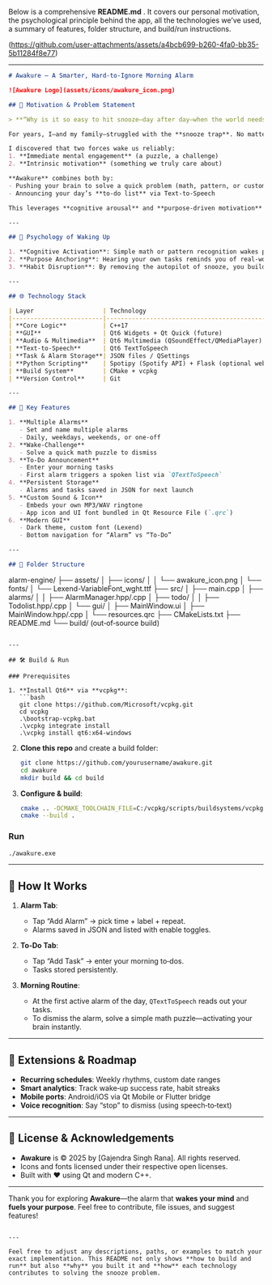 Below is a comprehensive **README.md** . It covers our personal motivation, the psychological principle behind the app, all the technologies we’ve used, a summary of features, folder structure, and build/run instructions.

(https://github.com/user-attachments/assets/a4bcb699-b260-4fa0-bb35-5b11284f8e77)

---

```markdown
# Awakure – A Smarter, Hard‑to‑Ignore Morning Alarm  

![Awakure Logo](assets/icons/awakure_icon.png)

## 🚀 Motivation & Problem Statement

> **“Why is it so easy to hit snooze—day after day—when the world needs us to wake up on time?”**

For years, I—and my family—struggled with the **snooze trap**. No matter how early we set our alarms, we’d drift back to sleep rather than start our day. Yet, when there’s a truly “big event” (a flight, an exam, meeting someone important), we spring awake without a second thought.  

I discovered that two forces wake us reliably:
1. **Immediate mental engagement** (a puzzle, a challenge)  
2. **Intrinsic motivation** (something we truly care about)

**Awakure** combines both by:
- Pushing your brain to solve a quick problem (math, pattern, or custom “wake‑task”)  
- Announcing your day’s **to‑do list** via Text‑to‑Speech  

This leverages **cognitive arousal** and **purpose‑driven motivation** to break the snooze habit.

---

## 🧠 Psychology of Waking Up

1. **Cognitive Activation**: Simple math or pattern recognition wakes prefrontal cortex, halting the sleep inertia loop.  
2. **Purpose Anchoring**: Hearing your own tasks reminds you of real‑world stakes.  
3. **Habit Disruption**: By removing the autopilot of snooze, you build a new ritual of waking with intention.

---

## 🌐 Technology Stack

| Layer                   | Technology                                                                 |
|-------------------------|----------------------------------------------------------------------------|
| **Core Logic**          | C++17                                                                      |
| **GUI**                 | Qt6 Widgets + Qt Quick (future)                                             |
| **Audio & Multimedia**  | Qt6 Multimedia (QSoundEffect/QMediaPlayer)                                  |
| **Text‑to‑Speech**      | Qt6 TextToSpeech                                                           |
| **Task & Alarm Storage**| JSON files / QSettings                                                     |
| **Python Scripting**    | Spotipy (Spotify API) + Flask (optional web callback)                      |
| **Build System**        | CMake + vcpkg                                                              |
| **Version Control**     | Git                                                                        |

---

## 🌟 Key Features

1. **Multiple Alarms**  
   - Set and name multiple alarms  
   - Daily, weekdays, weekends, or one‑off  
2. **Wake‑Challenge**  
   - Solve a quick math puzzle to dismiss  
3. **To‑Do Announcement**  
   - Enter your morning tasks  
   - First alarm triggers a spoken list via `QTextToSpeech`  
4. **Persistent Storage**  
   - Alarms and tasks saved in JSON for next launch  
5. **Custom Sound & Icon**  
   - Embeds your own MP3/WAV ringtone  
   - App icon and UI font bundled in Qt Resource File (`.qrc`)  
6. **Modern GUI**  
   - Dark theme, custom font (Lexend)  
   - Bottom navigation for “Alarm” vs “To‑Do”  

---

## 📁 Folder Structure

```

alarm-engine/
├── assets/
│   ├── icons/
│   │   └── awakure\_icon.png
│   └── fonts/
│       └── Lexend-VariableFont\_wght.ttf
├── src/
│   ├── main.cpp
│   ├── alarms/
│   │   ├── AlarmManager.hpp/.cpp
│   ├── todo/
│   │   ├── Todolist.hpp/.cpp
│   └── gui/
│       ├── MainWindow\.ui
│       ├── MainWindow\.hpp/.cpp
│       └── resources.qrc
├── CMakeLists.txt
├── README.md
└── build/ (out‑of‑source build)

````

---

## 🛠️ Build & Run

### Prerequisites

1. **Install Qt6** via **vcpkg**:
   ```bash
   git clone https://github.com/Microsoft/vcpkg.git
   cd vcpkg
   .\bootstrap-vcpkg.bat
   .\vcpkg integrate install
   .\vcpkg install qt6:x64-windows
````

2. **Clone this repo** and create a build folder:

   ```bash
   git clone https://github.com/yourusername/awakure.git
   cd awakure
   mkdir build && cd build
   ```
3. **Configure & build**:

   ```bash
   cmake .. -DCMAKE_TOOLCHAIN_FILE=C:/vcpkg/scripts/buildsystems/vcpkg.cmake -DCMAKE_BUILD_TYPE=Release
   cmake --build .
   ```

### Run

```bash
./awakure.exe
```

---

## 🧩 How It Works

1. **Alarm Tab**:

   * Tap “Add Alarm” → pick time + label + repeat.
   * Alarms saved in JSON and listed with enable toggles.

2. **To‑Do Tab**:

   * Tap “Add Task” → enter your morning to‑dos.
   * Tasks stored persistently.

3. **Morning Routine**:

   * At the first active alarm of the day, `QTextToSpeech` reads out your tasks.
   * To dismiss the alarm, solve a simple math puzzle—activating your brain instantly.

---

## 🚀 Extensions & Roadmap

* **Recurring schedules**: Weekly rhythms, custom date ranges
* **Smart analytics**: Track wake‑up success rate, habit streaks
* **Mobile ports**: Android/iOS via Qt Mobile or Flutter bridge
* **Voice recognition**: Say “stop” to dismiss (using speech‑to‑text)

---

## 📓 License & Acknowledgements

* **Awakure** is © 2025 by \[Gajendra Singh Rana]. All rights reserved.
* Icons and fonts licensed under their respective open licenses.
* Built with ❤️ using Qt and modern C++.

---

Thank you for exploring **Awakure**—the alarm that **wakes your mind** and **fuels your purpose**. Feel free to contribute, file issues, and suggest features!

```

---

Feel free to adjust any descriptions, paths, or examples to match your exact implementation. This README not only shows **how to build and run** but also **why** you built it and **how** each technology contributes to solving the snooze problem.
```
